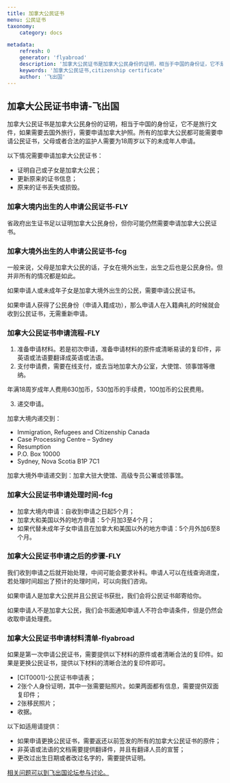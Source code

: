 ```yaml
---
title: 加拿大公民证书
menu: 公民证书
taxonomy:
    category: docs

metadata:
    refresh: 0
    generator: 'flyabroad'
    description: '加拿大公民证书是加拿大公民身份的证明，相当于中国的身份证，它不是旅行文件，如果需要去国外旅行，需要申请加拿大护照。所有的加拿大公民都可能需要申请公民证书，父母或者合法的监护人需要为18周岁以下的未成年人申请。'
    keywords: '加拿大公民证书,citizenship certificate'
    author: '飞出国'
---
```


## 加拿大公民证书申请-飞出国

加拿大公民证书是加拿大公民身份的证明，相当于中国的身份证，它不是旅行文件，如果需要去国外旅行，需要申请加拿大护照。所有的加拿大公民都可能需要申请公民证书，父母或者合法的监护人需要为18周岁以下的未成年人申请。

以下情况需要申请加拿大公民证书：

* 证明自己或子女是加拿大公民；
* 更新原来的证书信息；
* 原来的证书丢失或损毁。

### 加拿大境内出生的人申请公民证书-FLY

省政府出生证书足以证明加拿大公民身份，但你可能仍然需要申请加拿大公民证书。

### 加拿大境外出生的人申请公民证书-fcg

一般来说，父母是加拿大公民的话，子女在境外出生，出生之后也是公民身份。但并非所有的情况都是如此。

如果申请人或未成年子女是加拿大境外出生的公民，需要申请公民证书。

如果申请人获得了公民身份（申请入籍成功），那么申请人在入籍典礼的时候就会收到公民证书，无需重新申请。

### 加拿大公民证书申请流程-FLY

1. 准备申请材料。若是初次申请，准备申请材料的原件或清晰易读的复印件，非英语或法语要翻译成英语或法语。
2. 支付申请费，需要在线支付，或去当地加拿大办公室，大使馆、领事馆等缴纳。

年满18周岁成年人费用630加币，530加币的手续费，100加币的公民费用。

3. 递交申请。

加拿大境内递交到：

* Immigration, Refugees and Citizenship Canada
* Case Processing Centre – Sydney
* Resumption
* P.O. Box 10000
* Sydney, Nova Scotia B1P 7C1

加拿大境外申请递交到：加拿大驻大使馆、高级专员公署或领事馆。

### 加拿大公民证书申请处理时间-fcg

* 加拿大境内申请：自收到申请之日起5个月；
* 加拿大和美国以外的地方申请：5个月加3至4个月；
* 如果代替未成年子女申请且在加拿大和美国以外的地方申请：5个月外加6至8个月。

### 加拿大公民证书申请之后的步骤-FLY

我们收到申请之后就开始处理，中间可能会要求补料。申请人可以在线查询进度，若处理时间超出了预计的处理时间，可以向我们咨询。

如果申请人是加拿大公民并且公民证书获批，我们会将公民证书邮寄给你。

如果申请人不是加拿大公民，我们会书面通知申请人不符合申请条件，但是仍然会收取申请处理费。

### 加拿大公民证书申请材料清单-flyabroad

如果是第一次申请公民证书，需要提供以下材料的原件或者清晰合法的复印件。如果是更换公民证书，提供以下材料的清晰合法的复印件即可。

* [CIT0001]-公民证书申请表；
* 2张个人身份证明，其中一张需要贴照片。如果两面都有信息，需要提供双面复印件；
* 2张移民照片；
* 收据。

以下如适用请提供：

* 如果申请更换公民证书，需要返还以前签发的所有的加拿大公民证书的原件；
* 非英语或法语的文档需要提供翻译件，并且有翻译人员的宣誓；
* 更改过出生日期或者改过名字的，需要提供证明。

[相关问题可以到飞出国论坛参与讨论。](http://bbs.fcgvisa.com/t/2980?target=_blank)